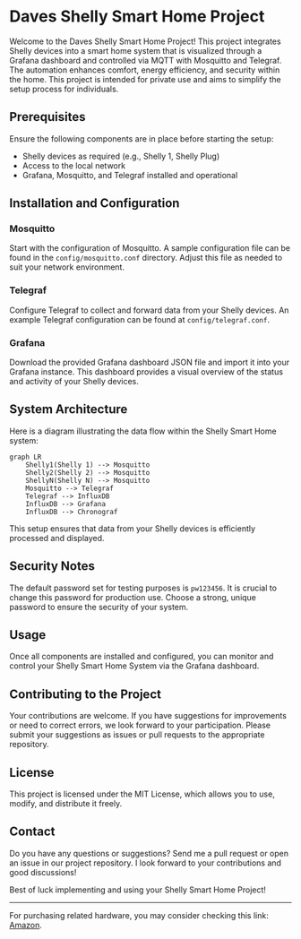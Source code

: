 
# Daves Shelly Smart Home Project

Welcome to the Daves Shelly Smart Home Project! This project integrates Shelly devices into a smart home system that is visualized through a Grafana dashboard and controlled via MQTT with Mosquitto and Telegraf. The automation enhances comfort, energy efficiency, and security within the home. This project is intended for private use and aims to simplify the setup process for individuals.

## Prerequisites

Ensure the following components are in place before starting the setup:

- Shelly devices as required (e.g., Shelly 1, Shelly Plug)
- Access to the local network
- Grafana, Mosquitto, and Telegraf installed and operational

## Installation and Configuration

### Mosquitto

Start with the configuration of Mosquitto. A sample configuration file can be found in the `config/mosquitto.conf` directory. Adjust this file as needed to suit your network environment.

### Telegraf

Configure Telegraf to collect and forward data from your Shelly devices. An example Telegraf configuration can be found at `config/telegraf.conf`.

### Grafana

Download the provided Grafana dashboard JSON file and import it into your Grafana instance. This dashboard provides a visual overview of the status and activity of your Shelly devices.

## System Architecture

Here is a diagram illustrating the data flow within the Shelly Smart Home system:

```mermaid
graph LR    
	Shelly1(Shelly 1) --> Mosquitto
	Shelly2(Shelly 2) --> Mosquitto
	ShellyN(Shelly N) --> Mosquitto
	Mosquitto --> Telegraf
	Telegraf --> InfluxDB
	InfluxDB --> Grafana
	InfluxDB --> Chronograf
```

This setup ensures that data from your Shelly devices is efficiently processed and displayed.

## Security Notes

The default password set for testing purposes is `pw123456`. It is crucial to change this password for production use. Choose a strong, unique password to ensure the security of your system.

## Usage

Once all components are installed and configured, you can monitor and control your Shelly Smart Home System via the Grafana dashboard.

## Contributing to the Project

Your contributions are welcome. If you have suggestions for improvements or need to correct errors, we look forward to your participation. Please submit your suggestions as issues or pull requests to the appropriate repository.

## License

This project is licensed under the MIT License, which allows you to use, modify, and distribute it freely.

## Contact

Do you have any questions or suggestions? Send me a pull request or open an issue in our project repository. 
I look forward to your contributions and good discussions!


Best of luck implementing and using your Shelly Smart Home Project!

---

For purchasing related hardware, you may consider checking this link: [Amazon](https://amzn.to/3TIPj7f).
